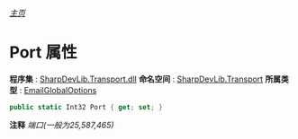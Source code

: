 ###### [主页](./Index.md "主页")
# Port 属性
**程序集** : [SharpDevLib.Transport.dll](./SharpDevLib.Transport.assembly.md "SharpDevLib.Transport.dll")
**命名空间** : [SharpDevLib.Transport](./SharpDevLib.Transport.namespace.md "SharpDevLib.Transport")
**所属类型** : [EmailGlobalOptions](./SharpDevLib.Transport.EmailGlobalOptions.md "EmailGlobalOptions")
``` csharp
public static Int32 Port { get; set; }
```
**注释**
*端口(一般为25,587,465)*

